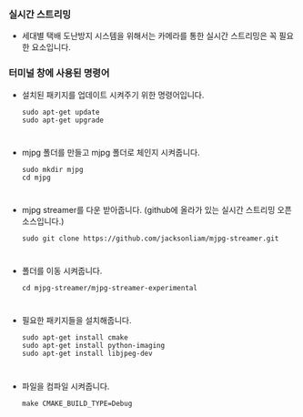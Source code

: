 ### 실시간 스트리밍

+ 세대별 택배 도난방지 시스템을 위해서는 카메라를 통한 실시간 스트리밍은 꼭 필요한 요소입니다.


### 터미널 창에 사용된 명령어

+ 설치된 패키지를 업데이트 시켜주기 위한 명령어입니다.

      sudo apt-get update
      sudo apt-get upgrade
#
+ mjpg 폴더를 만들고 mjpg 폴더로 체인지 시켜줍니다.

      sudo mkdir mjpg
      cd mjpg
#
+ mjpg streamer를 다운 받아줍니다. (github에 올라가 있는 실시간 스트리밍 오픈 소스입니다.)

      sudo git clone https://github.com/jacksonliam/mjpg-streamer.git
#          
+ 폴더를 이동 시켜줍니다.

      cd mjpg-streamer/mjpg-streamer-experimental
#            
+ 필요한 패키지들을 설치해줍니다.

      sudo apt-get install cmake
      sudo apt-get install python-imaging
      sudo apt-get install libjpeg-dev
#      
+ 파일을 컴파일 시켜줍니다.

      make CMAKE_BUILD_TYPE=Debug
#
